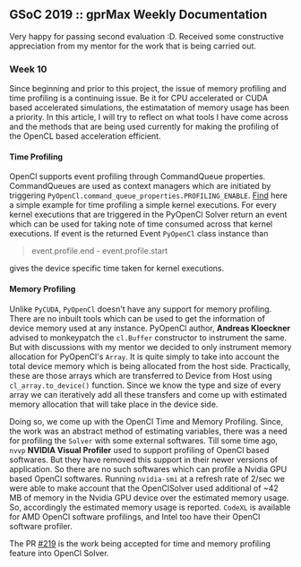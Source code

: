 ## GSoC 2019 :: gprMax Weekly Documentation

Very happy for passing second evaluation :D. Received some constructive appreciation from my mentor for the work that is being carried out. 

### Week 10

Since beginning and prior to this project, the issue of memory profiling and time profiling is a continuing issue. Be it for CPU accelerated or CUDA based accelerated simulations, the estimatation of memory usage has been a priority. In this article, I will try to reflect on what tools I have come across and the methods that are being used currently for making the profiling of the OpenCL based acceleration efficient.

#### Time Profiling

OpenCl supports event profiling through CommandQueue properties. CommandQueues are used as context managers which are initiated by triggering `PyOpenCl.command_queue_properties.PROFILING_ENABLE`. [Find](https://github.com/benshope/PyOpenCL-Tutorial/blob/master/030_timing.py) here a simple example for time profiling a simple kernel executions. For every kernel executions that are triggered in the PyOpenCl Solver return an event which can be used for taking note of time consumed across that kernel executions. If event is the returned Event `PyOpenCl` class instance than 
>event.profile.end - event.profile.start

gives the device specific time taken for kernel executions. 

#### Memory Profiling

Unlike `PyCUDA`, `PyOpenCl` doesn't have any support for memory profiling. There are no inbuilt tools which can be used to get the information of device memory used at any instance. PyOpenCl author, **Andreas Kloeckner** advised to monkeypatch the `cl.Buffer` constructor to instrument the same. But with discussions with my mentor we decided to only instrument memory allocation for PyOpenCl's `Array`. It is quite simply to take into account the total device memory which is being allocated from the host side. Practically, these are those arrays which are transferred to Device from Host using `cl_array.to_device()` function. Since we know the type and size of every array we can iteratively add all these transfers and come up with estimated memory allocation that will take place in the device side. 

Doing so, we come up with the OpenCl Time and Memory Profiling. Since, the work was an abstract method of estimating variables, there was a need for profiling the `Solver` with some external softwares. Till some time ago, `nvvp` **NVIDIA Visual Profiler** used to support profiling of OpenCl based softwares. But they have removed this support in their newer versions of application. So there are no such softwares which can profile a Nvidia GPU based OpenCl softwares. Running `nvidia-smi` at a refresh rate of 2/sec we were able to make account that the OpenClSolver used additional of ~42 MB of memory in the Nvidia GPU device over the estimated memory usage. So, accordingly the estimated memory usage is reported. `CodeXL` is available for AMD OpenCl software profilings, and Intel too have their OpenCl software profiler. 

The PR [#219](https://github.com/gprMax/gprMax/pull/219) is the work being accepted for time and memory profiling feature into OpenCl Solver.

